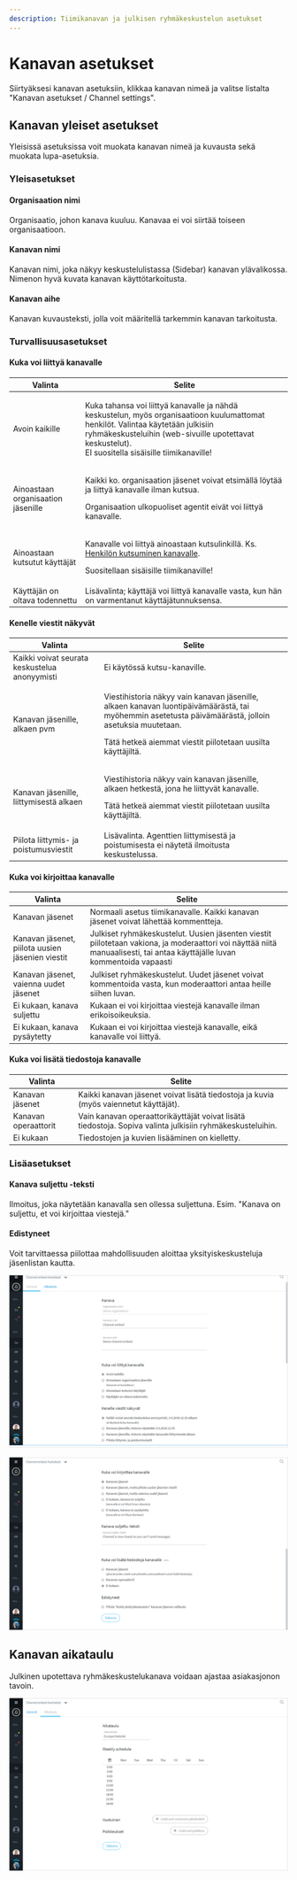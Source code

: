 ```yaml
---
description: Tiimikanavan ja julkisen ryhmäkeskustelun asetukset
---
```


# Kanavan asetukset

Siirtyäksesi kanavan asetuksiin, klikkaa kanavan nimeä ja valitse listalta "Kanavan asetukset / Channel settings".

## Kanavan yleiset asetukset

Yleisissä asetuksissa voit muokata kanavan nimeä ja kuvausta sekä muokata lupa-asetuksia.

### Yleisasetukset

#### Organisaation nimi

Organisaatio, johon kanava kuuluu. Kanavaa ei voi siirtää toiseen organisaatioon.

#### Kanavan nimi

Kanavan nimi, joka näkyy keskustelulistassa (Sidebar) kanavan ylävalikossa. Nimenon hyvä kuvata kanavan käyttötarkoitusta.

#### Kanavan aihe

Kanavan kuvausteksti, jolla voit määritellä tarkemmin kanavan tarkoitusta.

### Turvallisuusasetukset

#### Kuka voi liittyä kanavalle

| Valinta                            | Selite                                                                                                                                                                                                                                                                                                          |
| ---------------------------------- | --------------------------------------------------------------------------------------------------------------------------------------------------------------------------------------------------------------------------------------------------------------------------------------------------------------- |
| Avoin kaikille                     | <p>Kuka tahansa voi liittyä kanavalle ja nähdä keskustelun, myös organisaatioon kuulumattomat henkilöt. Valintaa käytetään julkisiin ryhmäkeskusteluihin (web-sivuille upotettavat keskustelut). <br>EI suositella sisäisille tiimikanaville!</p>                                                               |
| Ainoastaan organisaation jäsenille | <p>Kaikki ko. organisaation jäsenet voivat etsimällä löytää ja liittyä kanavalle ilman kutsua.</p><p>Organisaation ulkopuoliset agentit eivät voi liittyä kanavalle.</p>                                                                                                                                        |
| Ainoastaan kutsutut käyttäjät      | <p>Kanavalle voi liittyä ainoastaan kutsulinkillä. Ks. <a href="https://ninchat.gitbook.io/ninchat-support/~/drafts/-LOx8mlpvl6IaYNYc029/primary/organisaatio/uuden-agentin-lisaaminen#henkilon-kutsuminen-tiimikanavalle">Henkilön kutsuminen kanavalle</a>.</p><p>Suositellaan sisäisille tiimikanaville!</p> |
| Käyttäjän on oltava todennettu     | Lisävalinta; käyttäjä voi liittyä kanavalle vasta, kun hän on varmentanut käyttäjätunnuksensa.                                                                                                                                                                                                                  |

#### Kenelle viestit näkyvät

| Valinta                                       | Selite                                                                                                                                                                                                                          |
| --------------------------------------------- | ------------------------------------------------------------------------------------------------------------------------------------------------------------------------------------------------------------------------------- |
| Kaikki voivat seurata keskustelua anonyymisti | Ei käytössä kutsu-kanaville.                                                                                                                                                                                                    |
| Kanavan jäsenille, alkaen pvm                 | <p>Viestihistoria näkyy vain kanavan jäsenille, alkaen kanavan luontipäivämäärästä, tai myöhemmin asetetusta päivämäärästä, jolloin asetuksia muutetaan.</p><p>Tätä hetkeä aiemmat viestit piilotetaan uusilta käyttäjiltä.</p> |
| Kanavan jäsenille, liittymisestä alkaen       | <p>Viestihistoria näkyy vain kanavan jäsenille, alkaen hetkestä, jona he liittyvät kanavalle.</p><p>Tätä hetkeä aiemmat viestit piilotetaan uusilta käyttäjiltä.</p>                                                            |
| Piilota liittymis- ja poistumusviestit        | Lisävalinta. Agenttien liittymisestä ja poistumisesta ei näytetä ilmoitusta keskustelussa.                                                                                                                                      |

#### **Kuka voi kirjoittaa kanavalle**

| Valinta                                          | Selite                                                                                                                                                                    |
| ------------------------------------------------ | ------------------------------------------------------------------------------------------------------------------------------------------------------------------------- |
| Kanavan jäsenet                                  | Normaali asetus tiimikanavalle. Kaikki kanavan jäsenet voivat lähettää kommentteja.                                                                                       |
| Kanavan jäsenet, piilota uusien jäsenien viestit | Julkiset ryhmäkeskustelut. Uusien jäsenten viestit piilotetaan vakiona, ja moderaattori voi näyttää niitä manuaalisesti, tai antaa käyttäjälle luvan kommentoida vapaasti |
| Kanavan jäsenet, vaienna uudet jäsenet           | Julkiset ryhmäkeskustelut. Uudet jäsenet voivat kommentoida vasta, kun moderaattori antaa heille siihen luvan.                                                            |
| Ei kukaan, kanava suljettu                       | Kukaan ei voi kirjoittaa viestejä kanavalle ilman erikoisoikeuksia.                                                                                                       |
| Ei kukaan, kanava pysäytetty                     | Kukaan ei voi kirjoittaa viestejä kanavalle, eikä kanavalle voi liittyä.                                                                                                  |

#### Kuka voi lisätä tiedostoja kanavalle

| Valinta              | Selite                                                                                                    |
| -------------------- | --------------------------------------------------------------------------------------------------------- |
| Kanavan jäsenet      | Kaikki kanavan jäsenet voivat lisätä tiedostoja ja kuvia (myös vaiennetut käyttäjät).                     |
| Kanavan operaattorit | Vain kanavan operaattorikäyttäjät voivat lisätä tiedostoja. Sopiva valinta julkisiin ryhmäkeskusteluihin. |
| Ei kukaan            | Tiedostojen ja kuvien lisääminen on kielletty.                                                            |

### Lisäasetukset

#### Kanava suljettu -teksti

Ilmoitus, joka näytetään kanavalla sen ollessa suljettuna. Esim. "Kanava on suljettu, et voi kirjoittaa viestejä."

#### Edistyneet

Voit tarvittaessa piilottaa mahdollisuuden aloittaa yksityiskeskusteluja jäsenlistan kautta.

![](<../.gitbook/assets/Channel settings 1.png>)

![](<../.gitbook/assets/Channel settings 2.png>)

## Kanavan aikataulu

Julkinen upotettava ryhmäkeskustelukanava voidaan ajastaa asiakasjonon tavoin.

![](<../.gitbook/assets/Channel settings 3.png>)

###
